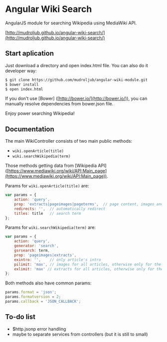 # Angular Wiki Search
AngularJS module for searching Wikipedia using MediaWiki API.

[http://mudroljub.github.io/angular-wiki-search/](http://mudroljub.github.io/angular-wiki-search/)

## Start aplication
Just download a directory and open index.html file. You can also do it developer way:

```sh
$ git clone https://github.com/mudroljub/angular-wiki-module.git
$ bower install
$ open index.html
```

If you don't use [Bower] ([http://bower.io/](http://bower.io/)), you can manually resolve dependencies from bower.json file.

Enjoy power searching Wikipedia!

## Documentation
The main WikiController consists of two main public methods:
- `wiki.openArticle(title)`
- `wiki.searchWikipedia(term)`

Those methods getting data from [Wikipedia API] ([https://www.mediawiki.org/wiki/API:Main_page](https://www.mediawiki.org/wiki/API:Main_page)).

Params for `wiki.openArticle(title)` are:

```js
var params = {
    action: 'query',
    prop: 'extracts|pageimages|pageterms',  // page content, images and synonyms
    redirects: '',  // automatically redirect
    titles: title   // search term
};
```

Params for `wiki.searchWikipedia(term)` are:

```js
var params = {
    action: 'query',
    generator: 'search',
    gsrsearch: term,
    prop: 'pageimages|extracts',
    exintro: '',    // only article's intro
    pilimit: 'max', // images for all articles, otherwise only for the first
    exlimit: 'max' // extracts for all articles, otherwise only for the first
};
```

Both methods also have common params:

```js
params.format = 'json';
params.formatversion = 2;
params.callback = 'JSON_CALLBACK';
```

## To-do list
- $http.jsonp error handling
- maybe to separate services from controllers (but it is still to small)
